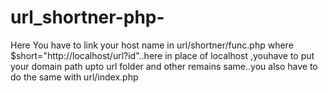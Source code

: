# url_shortner-php-
Here You have to link your host name in url/shortner/func.php
where $short="http://localhost/url?id"..here in place of localhost ,youhave to put your domain path upto url folder and other remains same..you also have to do the same with url/index.php 
